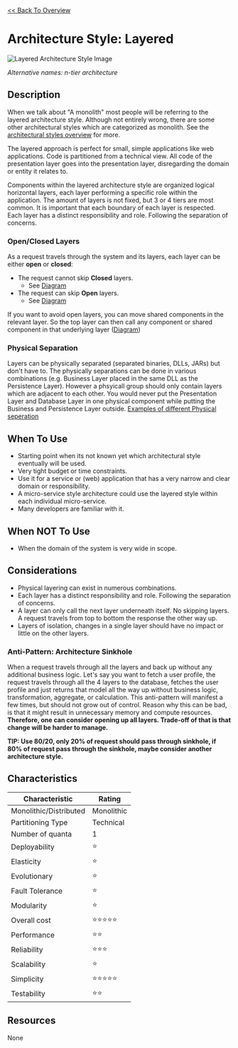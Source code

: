 [<< Back To Overview](./readme.md)

# Architecture Style: Layered

![Layered Architecture Style Image](https://fundamentalsofsoftwarearchitecture.com/images/book/fosa_1001.png)

*Alternative names: n-tier architecture*

## Description

When we talk about "A monolith" most people will be referring to the layered architecture style. Although not entirely wrong, there are some other architectural styles which are categorized as monolith. See the [architectural styles overview](./readme.md) for more.

The layered approach is perfect for small, simple applications like web applications. Code is partitioned from a technical view. All code of the presentation layer goes into the presentation layer, disregarding the domain or entity it relates to.

Components within the layered architecture style are organized logical horizontal layers, each layer performing a specific role within the application. The amount of layers is not fixed, but 3 or 4 tiers are most common. It is important that each boundary of each layer is respected. Each layer has a distinct responsibility and role. Following the separation of concerns.

### Open/Closed Layers

As a request travels through the system and its layers, each layer can be either **open** or **closed**:
* The request cannot skip **Closed** layers.
    * See [Diagram](https://fundamentalsofsoftwarearchitecture.com/images/book/fosa_1003.png)
* The request can skip **Open** layers.
    * See [Diagram](https://fundamentalsofsoftwarearchitecture.com/images/book/fosa_1005.png)

If you want to avoid open layers, you can move shared components in the relevant layer. So the top layer can then call any component or shared component in that underlying layer ([Diagram](https://fundamentalsofsoftwarearchitecture.com/images/book/fosa_1004.png))

### Physical Separation

Layers can be physically separated (separated binaries, DLLs, JARs) but don't have to. The physically separations can be done in various combinations (e.g. Business Layer placed in the same DLL as the Persistence Layer). However a phsyicall group should only contain layers which are adjacent to each other. You would never put the Presentation Layer and Database Layer in one physical component while putting the Business and Persistence Layer outside.
[Examples of different Physical seperation](https://fundamentalsofsoftwarearchitecture.com/images/book/fosa_1002.png)

## When To Use

* Starting point when its not known yet which architectural style eventually will be used.
* Very tight budget or time constraints.
* Use it for a service or (web) application that has a very narrow and clear domain or responsibility.
* A micro-service style architecture could use the layered style within each individual micro-service.
* Many developers are familiar with it.

## When NOT To Use

* When the domain of the system is very wide in scope.

## Considerations

* Physical layering can exist in numerous combinations.
* Each layer has a distinct responsibility and role. Following the separation of concerns.
* A layer can only call the next layer underneath itself. No skipping layers. A request travels from top to bottom the response the other way up.
* Layers of isolation, changes in a single layer should have no impact or little on the other layers.

### Anti-Pattern: Architecture Sinkhole

When a request travels through all the layers and back up without any additional business logic. Let's say you want to fetch a user profile, the request travels through all the 4 layers to the database, fetches the user profile and just returns that model all the way up without business logic, transformation, aggregate, or calculation. This anti-pattern will manifest a few times, but should not grow out of control. Reason why this can be bad, is that it might result in unnecessary memory and compute resources. **Therefore, one can consider opening up all layers. Trade-off of that is that change will be harder to manage.**

**TIP: Use 80/20, only 20% of request should pass through sinkhole, if 80% of request pass through the sinkhole, maybe consider another architecture style.**

## Characteristics

| Characteristic    | Rating       |
| ---               | ---          |
| Monolithic/Distributed | Monolithic    | 
| Partitioning Type | Technical    |
| Number of quanta  | 1            |
| Deployability     | ⭐           |
| Elasticity        | ⭐           |
| Evolutionary      | ⭐           |
| Fault Tolerance   | ⭐           |
| Modularity        | ⭐           |
| Overall cost      | ⭐⭐⭐⭐⭐ |
| Performance       | ⭐⭐        |
| Reliability       | ⭐⭐⭐      |
| Scalability       | ⭐           |
| Simplicity        | ⭐⭐⭐⭐⭐ |
| Testability       | ⭐⭐        |

## Resources

None